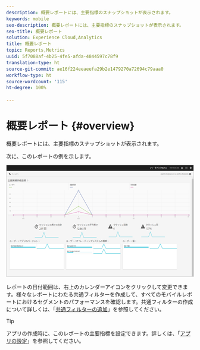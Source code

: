 ```yaml
---
description: 概要レポートには、主要指標のスナップショットが表示されます。
keywords: mobile
seo-description: 概要レポートには、主要指標のスナップショットが表示されます。
seo-title: 概要レポート
solution: Experience Cloud,Analytics
title: 概要レポート
topic: Reports,Metrics
uuid: 5f7088af-4b25-4fe5-afda-4844597c78f9
translation-type: ht
source-git-commit: ae16f224eeaeefa29b2e1479270a72694c79aaa0
workflow-type: ht
source-wordcount: '115'
ht-degree: 100%

---
```



# 概要レポート {#overview}

概要レポートには、主要指標のスナップショットが表示されます。

次に、このレポートの例を示します。

![](assets/report_usage_overview.png)

レポートの日付範囲は、右上のカレンダーアイコンをクリックして変更できます。様々なレポートにわたる共通フィルターを作成して、すべてのモバイルレポートにおけるセグメントのパフォーマンスを確認します。共通フィルターの作成について詳しくは、「[共通フィルターの追加](/help/using/usage/reports-customize/t-sticky-filter.md)」を参照してください。

>[!TIP]
>
>アプリの作成時に、このレポートの主要指標を設定できます。詳しくは、「[アプリの設定](/help/using/c-manage-app-settings/c-mob-confg-app/c-mob-confg-app.md)」を参照してください。

